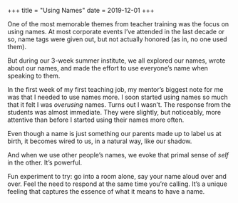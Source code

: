 +++
title = "Using Names"
date = 2019-12-01
+++

One of the most memorable themes from teacher training was the focus on using names. At most corporate events I’ve attended in the last decade or so, name tags were given out, but not actually honored (as in, no one used them).

But during our 3-week summer institute, we all explored our names, wrote about our names, and made the effort to use everyone’s name when speaking to them.

In the first week of my first teaching job, my mentor’s biggest note for me was that I needed to use names more. I soon started using names so much that it felt I was _overusing_ names. Turns out I wasn’t. The response from the students was almost immediate. They were slightly, but noticeably, more attentive than before I started using their names more often.

Even though a name is just something our parents made up to label us at birth, it becomes wired to us, in a natural way, like our shadow.

And when we use other people’s names, we evoke that primal sense of _self_ in the other. It’s powerful.

Fun experiment to try: go into a room alone, say your name aloud over and over. Feel the need to respond at the same time you’re calling. It’s a unique feeling that captures the essence of what it means to have a name.